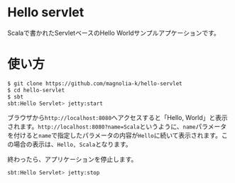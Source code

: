 # Hello servlet

Scalaで書かれたServletベースのHello Worldサンプルアプケーションです。

# 使い方

```bash
$ git clone https://github.com/magnolia-k/hello-servlet
$ cd hello-servlet
$ sbt
sbt:Hello Servlet> jetty:start
```

ブラウザから`http://localhost:8080`へアクセスすると「Hello, World」と表示されます。`http://localhost:8080?name=Scala`というように、`name`パラメータを付けると`name`で指定したパラメータの内容が`Hello`に続いて表示されます。この場合の表示は、`Hello, Scala`となります。

終わったら、アプリケーションを停止します。

```bash
sbt:Hello Servlet> jetty:stop
```
